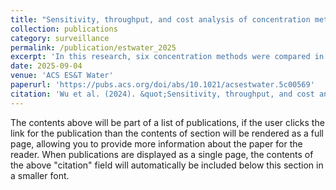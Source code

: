 ```yaml
---
title: "Sensitivity, throughput, and cost analysis of concentration methods for multitarget pathogen wastewater monitoring"
collection: publications
category: surveillance
permalink: /publication/estwater_2025
excerpt: 'In this research, six concentration methods were compared in terms of sensitivity and cost for the detection of 14 diverse pathogens in wastewater. This study provides data-driven insights to enhance the reliability and cost-effectiveness of wastewater surveillance systems that can support public health responses for a broad range of diseases.'
date: 2025-09-04
venue: 'ACS ES&T Water'
paperurl: 'https://pubs.acs.org/doi/abs/10.1021/acsestwater.5c00569'
citation: 'Wu et al. (2024). &quot;Sensitivity, throughput, and cost analysis of concentration methods for multitarget pathogen wastewater monitoring.&quot; <i>ACS ES&T Water</i>. 5(9), 5531–5541.'
---
```


The contents above will be part of a list of publications, if the user clicks the link for the publication than the contents of section will be rendered as a full page, allowing you to provide more information about the paper for the reader. When publications are displayed as a single page, the contents of the above "citation" field will automatically be included below this section in a smaller font.
